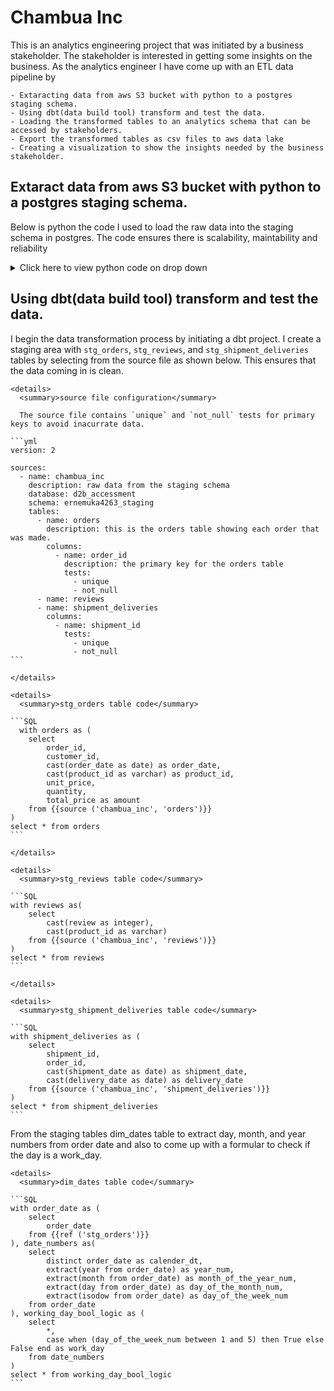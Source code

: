 # Chambua Inc

This is an analytics engineering project that was initiated by a business stakeholder. The stakeholder is interested in getting some insights on the business. As the analytics engineer I have come up with an ETL data pipeline by

    - Extaracting data from aws S3 bucket with python to a postgres staging schema.
    - Using dbt(data build tool) transform and test the data.
    - Loading the transformed tables to an analytics schema that can be accessed by stakeholders.
    - Export the transformed tables as csv files to aws data lake
    - Creating a visualization to show the insights needed by the business stakeholder.

## Extaract data from aws S3 bucket with python to a postgres staging schema.

Below is python the code I used to load the raw data into the staging schema in postgres. The code ensures there is scalability, maintability and reliability
    <details>
      <summary>Click here to view python code on drop down</summary>
      
    ```python
    # Code to extract data from s3 bucket to postgres. 
    import boto3
    import psycopg2
    import pandas as pd
    import os
    
    from botocore import UNSIGNED
    from botocore.client import Config
    from config import host, port, username, password
    s3 = boto3.client('s3', config=Config(signature_version=UNSIGNED))
    bucket_name = "d2b-internal-assessment-bucket"
    response = s3.list_objects(Bucket=bucket_name, Prefix="orders_data")
    
    file_names = ['orders', 'reviews','shipment_deliveries']
    prefix="orders_data"
    chambua = {}
    for file_name in file_names:
      s3.download_file(bucket_name, f"{prefix}/{file_name}.csv", f"{file_name}.csv")
      chambua[file_name] = pd.read_csv(f"{file_name}.csv")
    
    for table in file_names:
      dataframe = chambua[table]
      table_name = table
      column_names = dataframe.columns
      replacements = {
      "object": "VARCHAR",
      "int64": "INTEGER",
      "float64": "NUMERIC",
      "bool": "BOOLEAN",
      "datetime64[ns]": "TIMESTAMP",
      "datetime64[ns, UTC]": "TIMESTAMP WITH TIME ZONE",
      "timedelta64[ns]": "INTERVAL",
      "category": "VARCHAR",
      "UInt8": "SMALLINT",
      "UInt16": "SMALLINT",
      "UInt32": "INTEGER",
      "UInt64": "BIGINT",
      "Int8": "SMALLINT",
      "Int16": "SMALLINT",
      "Int32": "INTEGER",
      "Int64": "BIGINT",
      "float16": "NUMERIC",
      "float32": "NUMERIC",
      "float64": "NUMERIC",
      "bool_": "BOOLEAN",
      "datetime64": "TIMESTAMP",
      "timedelta64": "INTERVAL"
      }
    
      col_str = ", ".join(["{} {}".format(n, d) for (n, d) in zip(dataframe.columns, dataframe.dtypes.replace(replacements))])
    
      # Connect to the PostgreSQL database
      connection = psycopg2.connect(
      host= host,
      port=	port,
      user=username,
      password=password,
      database="d2b_accessment",
      )
      cursor = connection.cursor()
      schema_name="ernemuka4263_staging"
      # drop table with the same name
      cursor.execute(f"drop table if exists {schema_name}.{table_name}")
      #create table
      cursor.execute(f"create table {schema_name}.{table_name} ({col_str})")
      #open file in memory
      dataframe.to_csv(table, header=column_names, index=False, encoding='utf-8')
      #opn csv and save it as an object
      chambua_data = open(table)
    
      SQL_QUERY = """
      COPY {0} FROM STDIN WITH
      CSV
      HEADER
      DELIMITER ','
      """
    
      cursor.copy_expert(SQL_QUERY.format(f"{schema_name}.{table_name}"), chambua_data)
    
      connection.commit()
      connection.close()
    ```

</details>

## Using dbt(data build tool) transform and test the data.

I begin the data transformation process by initiating a dbt project. I create a staging area with `stg_orders`, `stg_reviews`, and `stg_shipment_deliveries` tables by selecting from the source file as shown below. This ensures that the data coming in is clean.
    
    <details>
      <summary>source file configuration</summary>
    
      The source file contains `unique` and `not_null` tests for primary keys to avoid inacurrate data. 
      
    ```yml
    version: 2
    
    sources: 
      - name: chambua_inc
        description: raw data from the staging schema
        database: d2b_accessment  
        schema: ernemuka4263_staging  
        tables:
          - name: orders
            description: this is the orders table showing each order that was made.
            columns:
              - name: order_id
                description: the primary key for the orders table
                tests:
                  - unique
                  - not_null
          - name: reviews
          - name: shipment_deliveries
            columns:
              - name: shipment_id 
                tests:
                  - unique
                  - not_null
    ```
    
    </details>
    
    <details>
      <summary>stg_orders table code</summary>
      
    ```SQL
      with orders as (
        select 
            order_id,
            customer_id,
            cast(order_date as date) as order_date,
            cast(product_id as varchar) as product_id,
            unit_price,
            quantity,
            total_price as amount
        from {{source ('chambua_inc', 'orders')}}
    )
    select * from orders
    ```
    
    </details>
    
    <details>
      <summary>stg_reviews table code</summary>
      
    ```SQL
    with reviews as(
        select 
            cast(review as integer),
            cast(product_id as varchar)
        from {{source ('chambua_inc', 'reviews')}}
    )
    select * from reviews
    ```
    
    </details>
    
    <details>
      <summary>stg_shipment_deliveries table code</summary>
      
    ```SQL
    with shipment_deliveries as (
        select 
            shipment_id,
            order_id,
            cast(shipment_date as date) as shipment_date,
            cast(delivery_date as date) as delivery_date
        from {{source ('chambua_inc', 'shipment_deliveries')}}
    )
    select * from shipment_deliveries
    ```

</details>

From the staging tables dim_dates table to extract day, month, and year numbers from order date and also to come up with a formular to check if the day is a work_day.

    <details>
      <summary>dim_dates table code</summary>
      
    ```SQL
    with order_date as (
        select
            order_date
        from {{ref ('stg_orders')}}
    ), date_numbers as(
        select
            distinct order_date as calender_dt,
            extract(year from order_date) as year_num,
            extract(month from order_date) as month_of_the_year_num,
            extract(day from order_date) as day_of_the_month_num,
            extract(isodow from order_date) as day_of_the_week_num
        from order_date
    ), working_day_bool_logic as (
        select
            *,
            case when (day_of_the_week_num between 1 and 5) then True else False end as work_day
        from date_numbers
    )
    select * from working_day_bool_logic
    ```


